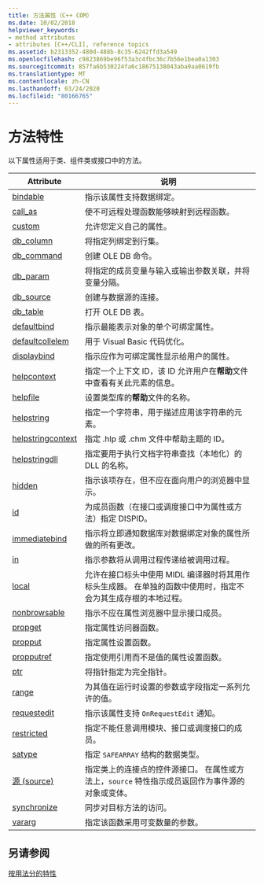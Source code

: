 ```yaml
---
title: 方法属性（C++ COM）
ms.date: 10/02/2018
helpviewer_keywords:
- method attributes
- attributes [C++/CLI], reference topics
ms.assetid: b2313352-480d-488b-8c35-6242ffd3a549
ms.openlocfilehash: c9823869be96f53a3c4fbc36c7b56e1bea0a1303
ms.sourcegitcommit: 857fa6b530224fa6c18675138043aba9aa0619fb
ms.translationtype: MT
ms.contentlocale: zh-CN
ms.lasthandoff: 03/24/2020
ms.locfileid: "80166765"
---
```

# <a name="method-attributes"></a>方法特性

以下属性适用于类、组件类或接口中的方法。

|Attribute|说明|
|---------------|-----------------|
|[bindable](bindable.md)|指示该属性支持数据绑定。|
|[call_as](call-as.md)|使不可远程处理函数能够映射到远程函数。|
|[custom](custom-cpp.md)|允许您定义自己的属性。|
|[db_column](db-column.md)|将指定列绑定到行集。|
|[db_command](db-command.md)|创建 OLE DB 命令。|
|[db_param](db-param.md)|将指定的成员变量与输入或输出参数关联，并将变量分隔。|
|[db_source](db-source.md)|创建与数据源的连接。|
|[db_table](db-table.md)|打开 OLE DB 表。|
|[defaultbind](defaultbind.md)|指示最能表示对象的单个可绑定属性。|
|[defaultcollelem](defaultcollelem.md)|用于 Visual Basic 代码优化。|
|[displaybind](displaybind.md)|指示应作为可绑定属性显示给用户的属性。|
|[helpcontext](helpcontext.md)|指定一个上下文 ID，该 ID 允许用户在**帮助**文件中查看有关此元素的信息。|
|[helpfile](helpfile.md)|设置类型库的**帮助**文件的名称。|
|[helpstring](helpstring.md)|指定一个字符串，用于描述应用该字符串的元素。|
|[helpstringcontext](helpstringcontext.md)|指定 .hlp 或 .chm 文件中帮助主题的 ID。|
|[helpstringdll](helpstringdll.md)|指定要用于执行文档字符串查找（本地化）的 DLL 的名称。|
|[hidden](hidden.md)|指示该项存在，但不应在面向用户的浏览器中显示。|
|[id](id.md)|为成员函数（在接口或调度接口中为属性或方法）指定 DISPID。|
|[immediatebind](immediatebind.md)|指示将立即通知数据库对数据绑定对象的属性所做的所有更改。|
|[in](in-cpp.md)|指示参数将从调用过程传递给被调用过程。|
|[local](local-cpp.md)|允许在接口标头中使用 MIDL 编译器时将其用作标头生成器。 在单独的函数中使用时，指定不会为其生成存根的本地过程。|
|[nonbrowsable](nonbrowsable.md)|指示不应在属性浏览器中显示接口成员。|
|[propget](propget.md)|指定属性访问器函数。|
|[propput](propput.md)|指定属性设置函数。|
|[propputref](propputref.md)|指定使用引用而不是值的属性设置函数。|
|[ptr](ptr.md)|将指针指定为完全指针。|
|[range](range-cpp.md)|为其值在运行时设置的参数或字段指定一系列允许的值。|
|[requestedit](requestedit.md)|指示该属性支持 `OnRequestEdit` 通知。|
|[restricted](restricted.md)|指定不能任意调用模块、接口或调度接口的成员。|
|[satype](satype.md)|指定 `SAFEARRAY` 结构的数据类型。|
|[源 (source)](source-cpp.md)|指定类上的连接点的控件源接口。 在属性或方法上，`source` 特性指示成员返回作为事件源的对象或变体。|
|[synchronize](synchronize.md)|同步对目标方法的访问。|
|[vararg](vararg.md)|指定该函数采用可变数量的参数。|

## <a name="see-also"></a>另请参阅

[按用法分的特性](attributes-by-usage.md)
